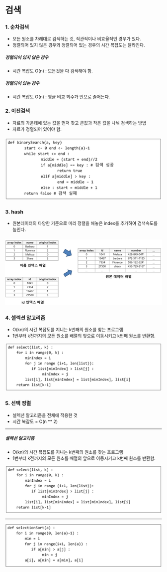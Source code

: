 # 검색

### 1. 순차검색

- 모든 원소를 차례대로 검색하는 것, 직관적이나 비효율적인 경우가 있다.
- 정렬되어 있지 않은 경우와 정렬되어 있는 경우의 시간 복잡도는 달라진다.

##### 정렬되어 있지 않은 경우

- 시간 복잡도 O(n) : 모든것을 다 검색해야 함.

##### 정렬되어 있는 경우

- 시간 복잡도 O(n) : 평균 비교 회수가 반으로 줄어든다.



### 2. 이진검색

- 자료의 가운데에 있는 값을 먼저 찾고 큰값과 작은 값을 나눠 검색하는 방법
- 자료가 정렬되어 있어야 함.

##### ![image-20200204091837724](image-20200204091837724.png)



### 3. hash

- 원본데이터의 다양한 기준으로 미리 정렬을 해놓은 index를 추가하여 검색속도를 높인다.

### ![image-20200204094133263](image-20200204094133263.png)

### 4.  셀렉션 알고리즘

- O(kn)의 시간 복잡도를 지니는 k번째의 원소를 찾는 프로그램
- 1번부터 k전까지의 모든 원소를 배열의 앞으로 이동시키고 k번째 원소를 반환함.

![image-20200204094419326](image-20200204094419326.png)



### 5. 선택 정렬

- 셀렉션 알고리즘을 전체에 적용한 것
- 시간 복잡도 =  O(n ** 2)

---

##### 셀렉션 알고리즘

- O(kn)의 시간 복잡도를 지니는 k번째의 원소를 찾는 프로그램
- 1번부터 k전까지의 모든 원소를 배열의 앞으로 이동시키고 k번째 원소를 반환함.

![image-20200204094419326](image-20200204094419326.png)

---

![image-20200204100622461](image-20200204100622461.png)